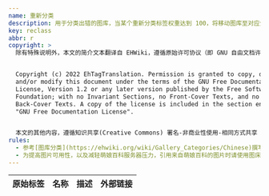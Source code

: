 ```yaml
---
name: 重新分类
description: 用于分类出错的图库，当某个重新分类标签权重达到 100，将移动图库至对应分类。
key: reclass
abbr: r
copyright: >
  除有特殊说明外，本文的简介文本翻译自 EHWiki，遵循原始许可协议（即 GNU 自由文档许可证）进行二次分发。


  Copyright (c) 2022 EhTagTranslation. Permission is granted to copy, distribute
  and/or modify this document under the terms of the GNU Free Documentation
  License, Version 1.2 or any later version published by the Free Software
  Foundation; with no Invariant Sections, no Front-Cover Texts, and no
  Back-Cover Texts. A copy of the license is included in the section entitled
  "GNU Free Documentation License".


  本文的其他内容，遵循知识共享(Creative Commons) 署名-非商业性使用-相同方式共享 3.0 协议提供。
rules:
  - 参考[图库分类](https://ehwiki.org/wiki/Gallery_Categories/Chinese)撰写翻译。
  - 为提高图片可用性，以及减轻萌娘百科服务器压力，引用来自萌娘百科的图片时请使用图床，如[流浪图床](https://p.sda1.dev/)。
---
```


| 原始标签 | 名称 | 描述 | 外部链接 |
| -------- | ---- | ---- | -------- |
